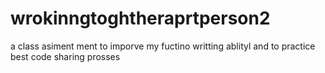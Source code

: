 # wrokinngtoghtheraprtperson2

a class asiment ment to imporve my fuctino writting ablityl and to practice best code sharing prosses

